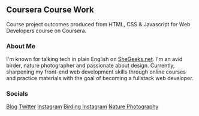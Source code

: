 ## Coursera Course Work

Course project outcomes produced from HTML, CSS & Javascript for Web Developers course on Coursera.

### About Me

I'm known for talking tech in plain English on [SheGeeks.net](https://shegeeks.net). I'm an avid birder, nature photographer and passionate about design. Currently, sharpening my front-end web development skills through online courses and practice materials with the goal of becoming a fullstack web developer.

### Socials
[Blog](https://shegeeks.net)
[Twitter](https://twitter.com/corvida)
[Instagram](https://instagram.com/corvida)
[Birding Instagram](https://instagram.com/birdingwhileblack)
[Nature Photography](https://shegeeks.net/prints)
